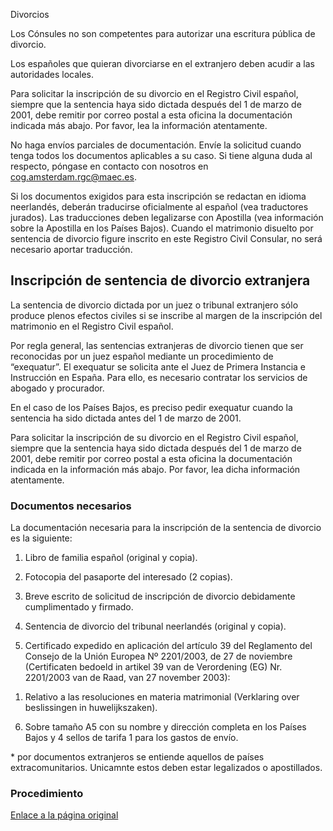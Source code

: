  Divorcios

  Los Cónsules no son competentes para autorizar una escritura pública de divorcio.

 Los españoles que quieran divorciarse en el extranjero deben acudir a las autoridades locales.

 Para solicitar la inscripción de su divorcio en el Registro Civil español, siempre que la sentencia haya sido dictada después del 1 de marzo de 2001, debe remitir por correo postal a esta oficina la documentación indicada más abajo. Por favor, lea la información atentamente.

No haga envíos parciales de documentación. Envíe la solicitud cuando tenga todos los documentos aplicables a su caso. Si tiene alguna duda al respecto, póngase en contacto con nosotros en cog.amsterdam.rgc@maec.es.

Si los documentos exigidos para esta inscripción se redactan en idioma neerlandés, deberán traducirse oficialmente al español (vea traductores jurados). Las traducciones deben legalizarse con Apostilla (vea información sobre la Apostilla en los Países Bajos). Cuando el matrimonio disuelto por sentencia de divorcio figure inscrito en este Registro Civil Consular, no será necesario aportar traducción.

 Inscripción de sentencia de divorcio extranjera
-----------------------------------------------

 La sentencia de divorcio dictada por un juez o tribunal extranjero sólo produce plenos efectos civiles si se inscribe al margen de la inscripción del matrimonio en el Registro Civil español.

 Por regla general, las sentencias extranjeras de divorcio tienen que ser reconocidas por un juez español mediante un procedimiento de “exequatur”. El exequatur se solicita ante el Juez de Primera Instancia e Instrucción en España. Para ello, es necesario contratar los servicios de abogado y procurador.

 En el caso de los Países Bajos, es preciso pedir exequatur cuando la sentencia ha sido dictada antes del 1 de marzo de 2001.

Para solicitar la inscripción de su divorcio en el Registro Civil español, siempre que la sentencia haya sido dictada después del 1 de marzo de 2001, debe remitir por correo postal a esta oficina la documentación indicada en la información más abajo. Por favor, lea dicha información atentamente.

 ### Documentos necesarios

 La documentación necesaria para la inscripción de la sentencia de divorcio es la siguiente:

1. Libro de familia español (original y copia).

2. Fotocopia del pasaporte del interesado (2 copias).

3. Breve escrito de solicitud de inscripción de divorcio debidamente cumplimentado y firmado.

4. Sentencia de divorcio del tribunal neerlandés (original y copia).

5. Certificado expedido en aplicación del artículo 39 del Reglamento del Consejo de la Unión Europea Nº 2201/2003, de 27 de noviembre (Certificaten bedoeld in artikel 39 van de Verordening (EG) Nr. 2201/2003 van de Raad, van 27 november 2003):

1) Relativo a las resoluciones en materia matrimonial (Verklaring over beslissingen in huwelijkszaken).

6. Sobre tamaño A5 con su nombre y dirección completa en los Países Bajos y 4 sellos de tarifa 1 para los gastos de envío.

\* por documentos extranjeros se entiende aquellos de países extracomunitarios. Unicamnte estos deben estar legalizados o apostillados.

 ### Procedimiento

  [Enlace a la página original](https://www.exteriores.gob.es/Consulados/amsterdam/es/ServiciosConsulares/Paginas/index.aspx?scco=Pa%C3%ADses+Bajos&scd=9&scca=Familia&scs=Divorcios)